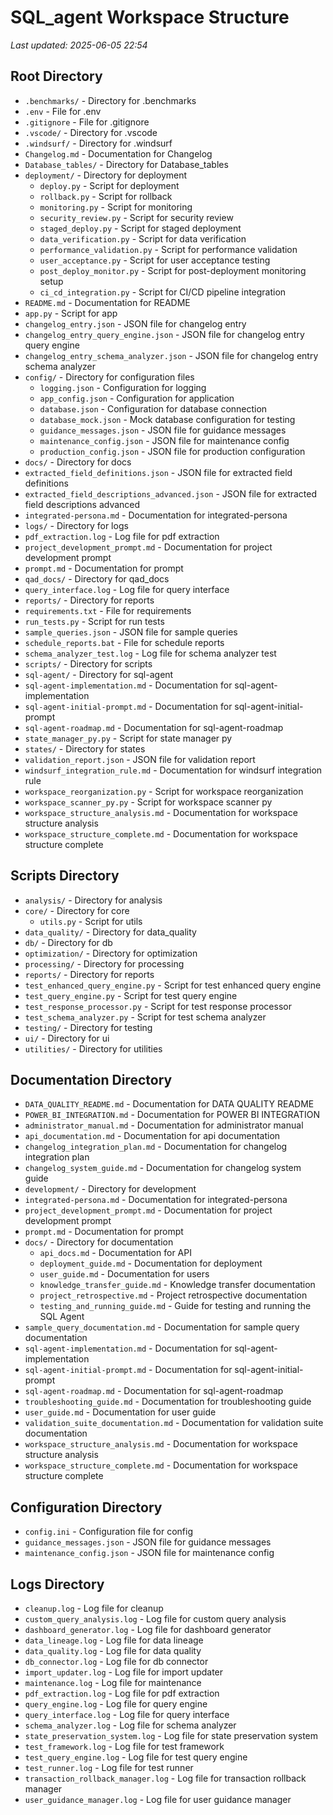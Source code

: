 # SQL_agent Workspace Structure

*Last updated: 2025-06-05 22:54*

## Root Directory
- `.benchmarks/` - Directory for .benchmarks
- `.env` - File for .env
- `.gitignore` - File for .gitignore
- `.vscode/` - Directory for .vscode
- `.windsurf/` - Directory for .windsurf
- `Changelog.md` - Documentation for Changelog
- `Database_tables/` - Directory for Database_tables
- `deployment/` - Directory for deployment
  - `deploy.py` - Script for deployment
  - `rollback.py` - Script for rollback
  - `monitoring.py` - Script for monitoring
  - `security_review.py` - Script for security review
  - `staged_deploy.py` - Script for staged deployment
  - `data_verification.py` - Script for data verification
  - `performance_validation.py` - Script for performance validation
  - `user_acceptance.py` - Script for user acceptance testing
  - `post_deploy_monitor.py` - Script for post-deployment monitoring setup
  - `ci_cd_integration.py` - Script for CI/CD pipeline integration
- `README.md` - Documentation for README
- `app.py` - Script for app
- `changelog_entry.json` - JSON file for changelog entry
- `changelog_entry_query_engine.json` - JSON file for changelog entry query engine
- `changelog_entry_schema_analyzer.json` - JSON file for changelog entry schema analyzer
- `config/` - Directory for configuration files
  - `logging.json` - Configuration for logging
  - `app_config.json` - Configuration for application
  - `database.json` - Configuration for database connection
  - `database_mock.json` - Mock database configuration for testing
  - `guidance_messages.json` - JSON file for guidance messages
  - `maintenance_config.json` - JSON file for maintenance config
  - `production_config.json` - JSON file for production configuration
- `docs/` - Directory for docs
- `extracted_field_definitions.json` - JSON file for extracted field definitions
- `extracted_field_descriptions_advanced.json` - JSON file for extracted field descriptions advanced
- `integrated-persona.md` - Documentation for integrated-persona
- `logs/` - Directory for logs
- `pdf_extraction.log` - Log file for pdf extraction
- `project_development_prompt.md` - Documentation for project development prompt
- `prompt.md` - Documentation for prompt
- `qad_docs/` - Directory for qad_docs
- `query_interface.log` - Log file for query interface
- `reports/` - Directory for reports
- `requirements.txt` - File for requirements
- `run_tests.py` - Script for run tests
- `sample_queries.json` - JSON file for sample queries
- `schedule_reports.bat` - File for schedule reports
- `schema_analyzer_test.log` - Log file for schema analyzer test
- `scripts/` - Directory for scripts
- `sql-agent/` - Directory for sql-agent
- `sql-agent-implementation.md` - Documentation for sql-agent-implementation
- `sql-agent-initial-prompt.md` - Documentation for sql-agent-initial-prompt
- `sql-agent-roadmap.md` - Documentation for sql-agent-roadmap
- `state_manager_py.py` - Script for state manager py
- `states/` - Directory for states
- `validation_report.json` - JSON file for validation report
- `windsurf_integration_rule.md` - Documentation for windsurf integration rule
- `workspace_reorganization.py` - Script for workspace reorganization
- `workspace_scanner_py.py` - Script for workspace scanner py
- `workspace_structure_analysis.md` - Documentation for workspace structure analysis
- `workspace_structure_complete.md` - Documentation for workspace structure complete

## Scripts Directory
- `analysis/` - Directory for analysis
- `core/` - Directory for core
  - `utils.py` - Script for utils
- `data_quality/` - Directory for data_quality
- `db/` - Directory for db
- `optimization/` - Directory for optimization
- `processing/` - Directory for processing
- `reports/` - Directory for reports
- `test_enhanced_query_engine.py` - Script for test enhanced query engine
- `test_query_engine.py` - Script for test query engine
- `test_response_processor.py` - Script for test response processor
- `test_schema_analyzer.py` - Script for test schema analyzer
- `testing/` - Directory for testing
- `ui/` - Directory for ui
- `utilities/` - Directory for utilities

## Documentation Directory
- `DATA_QUALITY_README.md` - Documentation for DATA QUALITY README
- `POWER_BI_INTEGRATION.md` - Documentation for POWER BI INTEGRATION
- `administrator_manual.md` - Documentation for administrator manual
- `api_documentation.md` - Documentation for api documentation
- `changelog_integration_plan.md` - Documentation for changelog integration plan
- `changelog_system_guide.md` - Documentation for changelog system guide
- `development/` - Directory for development
- `integrated-persona.md` - Documentation for integrated-persona
- `project_development_prompt.md` - Documentation for project development prompt
- `prompt.md` - Documentation for prompt
- `docs/` - Directory for documentation
  - `api_docs.md` - Documentation for API
  - `deployment_guide.md` - Documentation for deployment
  - `user_guide.md` - Documentation for users
  - `knowledge_transfer_guide.md` - Knowledge transfer documentation
  - `project_retrospective.md` - Project retrospective documentation
  - `testing_and_running_guide.md` - Guide for testing and running the SQL Agent
- `sample_query_documentation.md` - Documentation for sample query documentation
- `sql-agent-implementation.md` - Documentation for sql-agent-implementation
- `sql-agent-initial-prompt.md` - Documentation for sql-agent-initial-prompt
- `sql-agent-roadmap.md` - Documentation for sql-agent-roadmap
- `troubleshooting_guide.md` - Documentation for troubleshooting guide
- `user_guide.md` - Documentation for user guide
- `validation_suite_documentation.md` - Documentation for validation suite documentation
- `workspace_structure_analysis.md` - Documentation for workspace structure analysis
- `workspace_structure_complete.md` - Documentation for workspace structure complete

## Configuration Directory
- `config.ini` - Configuration file for config
- `guidance_messages.json` - JSON file for guidance messages
- `maintenance_config.json` - JSON file for maintenance config

## Logs Directory
- `cleanup.log` - Log file for cleanup
- `custom_query_analysis.log` - Log file for custom query analysis
- `dashboard_generator.log` - Log file for dashboard generator
- `data_lineage.log` - Log file for data lineage
- `data_quality.log` - Log file for data quality
- `db_connector.log` - Log file for db connector
- `import_updater.log` - Log file for import updater
- `maintenance.log` - Log file for maintenance
- `pdf_extraction.log` - Log file for pdf extraction
- `query_engine.log` - Log file for query engine
- `query_interface.log` - Log file for query interface
- `schema_analyzer.log` - Log file for schema analyzer
- `state_preservation_system.log` - Log file for state preservation system
- `test_framework.log` - Log file for test framework
- `test_query_engine.log` - Log file for test query engine
- `test_runner.log` - Log file for test runner
- `transaction_rollback_manager.log` - Log file for transaction rollback manager
- `user_guidance_manager.log` - Log file for user guidance manager